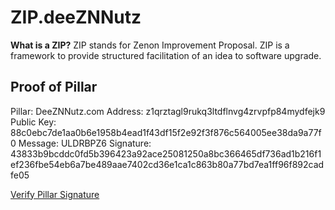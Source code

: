 # ZIP.deeZNNutz

**What is a ZIP?** ZIP stands for Zenon Improvement Proposal. ZIP is a framework to provide structured facilitation of an idea to software upgrade.

## Proof of Pillar

Pillar: DeeZNNutz.com
  Address: z1qrztagl9rukq3ltdflnvg4zrvpfp84mydfejk9
  Public Key: 88c0ebc7de1aa0b6e1958b4ead1f43df15f2e92f3f876c564005ee38da9a77f0
  Message: ULDRBPZ6
  Signature: 43833b9bcddc0fd5b396423a92ace25081250a8bc366465df736ad1b216f1ef236fbe54eb6a7be489aae7402cd36e1ca1c863b80a77bd7ea1ff96f892cadfe05

[Verify Pillar Signature](https://www.zenonhub.org/tools/verify-signature?address=z1qrztagl9rukq3ltdflnvg4zrvpfp84mydfejk9&public_key=88c0ebc7de1aa0b6e1958b4ead1f43df15f2e92f3f876c564005ee38da9a77f0&message=ULDRBPZ6&signature=43833b9bcddc0fd5b396423a92ace25081250a8bc366465df736ad1b216f1ef236fbe54eb6a7be489aae7402cd36e1ca1c863b80a77bd7ea1ff96f892cadfe05)
